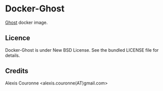 # Docker-Ghost

[Ghost](https://ghost.org/) docker image.

## Licence

Docker-Ghost is under New BSD License. See the bundled LICENSE file for details.

## Credits

Alexis Couronne <alexis.couronne(AT)gmail.com>
